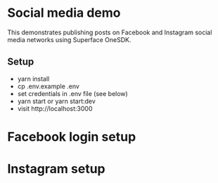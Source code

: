 # Social media demo

This demonstrates publishing posts on Facebook and Instagram social media networks using Superface OneSDK.

## Setup

- yarn install
- cp .env.example .env
- set credentials in .env file (see below)
- yarn start or yarn start:dev
- visit http://localhost:3000

# Facebook login setup

# Instagram setup
